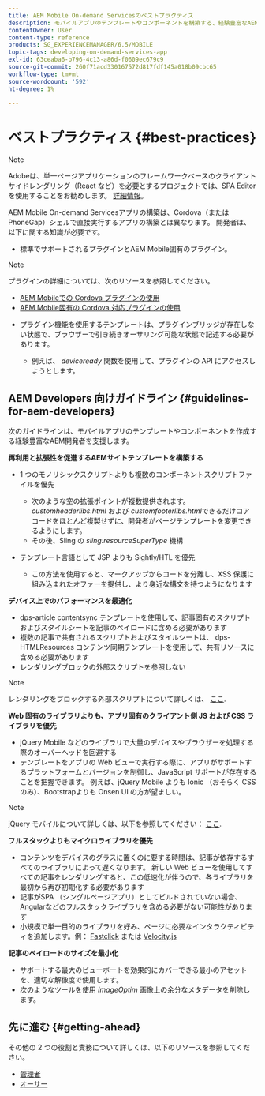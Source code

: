 ```yaml
---
title: AEM Mobile On-demand Servicesのベストプラクティス
description: モバイルアプリのテンプレートやコンポーネントを構築する、経験豊富なAEM開発者向けのベストプラクティスやガイドラインについて説明します。
contentOwner: User
content-type: reference
products: SG_EXPERIENCEMANAGER/6.5/MOBILE
topic-tags: developing-on-demand-services-app
exl-id: 63ceaba6-b796-4c13-a86d-f0609ec679c9
source-git-commit: 260f71acd330167572d817fdf145a018b09cbc65
workflow-type: tm+mt
source-wordcount: '592'
ht-degree: 1%

---
```


# ベストプラクティス {#best-practices}

>[!NOTE]
>
>Adobeは、単一ページアプリケーションのフレームワークベースのクライアントサイドレンダリング（React など）を必要とするプロジェクトでは、SPA Editor を使用することをお勧めします。 [詳細情報](/help/sites-developing/spa-overview.md)。

AEM Mobile On-demand Servicesアプリの構築は、Cordova（または PhoneGap）シェルで直接実行するアプリの構築とは異なります。 開発者は、以下に関する知識が必要です。

* 標準でサポートされるプラグインとAEM Mobile固有のプラグイン。

>[!NOTE]
>
>プラグインの詳細については、次のリソースを参照してください。
>
>* [AEM Mobileでの Cordova プラグインの使用](https://helpx.adobe.com/digital-publishing-solution/help/cordova-api.html)
>* [AEM Mobile固有の Cordova 対応プラグインの使用](https://helpx.adobe.com/digital-publishing-solution/help/app-runtime-api.html)
>

* プラグイン機能を使用するテンプレートは、プラグインブリッジが存在しない状態で、ブラウザーで引き続きオーサリング可能な状態で記述する必要があります。

   * 例えば、 *deviceready* 関数を使用して、プラグインの API にアクセスしようとします。

## AEM Developers 向けガイドライン {#guidelines-for-aem-developers}

次のガイドラインは、モバイルアプリのテンプレートやコンポーネントを作成する経験豊富なAEM開発者を支援します。

**再利用と拡張性を促進するAEMサイトテンプレートを構築する**

* 1 つのモノリシックスクリプトよりも複数のコンポーネントスクリプトファイルを優先

   * 次のような空の拡張ポイントが複数提供されます。 *customheaderlibs.html* および *customfooterlibs.html*&#x200B;できるだけコアコードをほとんど複製せずに、開発者がページテンプレートを変更できるようにします。
   * その後、Sling の *sling:resourceSuperType* 機構

* テンプレート言語として JSP よりも Sightly/HTL を優先

   * この方法を使用すると、マークアップからコードを分離し、XSS 保護に組み込まれたオファーを提供し、より身近な構文を持つようになります

**デバイス上でのパフォーマンスを最適化**

* dps-article contentsync テンプレートを使用して、記事固有のスクリプトおよびスタイルシートを記事のペイロードに含める必要があります
* 複数の記事で共有されるスクリプトおよびスタイルシートは、 dps-HTMLResources コンテンツ同期テンプレートを使用して、共有リソースに含める必要があります
* レンダリングブロックの外部スクリプトを参照しない

>[!NOTE]
>
>レンダリングをブロックする外部スクリプトについて詳しくは、 [ここ](https://developers.google.com/speed/docs/insights/BlockingJS).

**Web 固有のライブラリよりも、アプリ固有のクライアント側 JS および CSS ライブラリを優先**

* jQuery Mobile などのライブラリで大量のデバイスやブラウザーを処理する際のオーバーヘッドを回避する
* テンプレートをアプリの Web ビューで実行する際に、アプリがサポートするプラットフォームとバージョンを制御し、JavaScript サポートが存在することを把握できます。 例えば、jQuery Mobile よりも Ionic （おそらく CSS のみ）、Bootstrapよりも Onsen UI の方が望ましい。

>[!NOTE]
>
>jQuery モバイルについて詳しくは、以下を参照してください： [ここ](https://jquerymobile.com/browser-support/1.4/).

**フルスタックよりもマイクロライブラリを優先**

* コンテンツをデバイスのグラスに置くのに要する時間は、記事が依存するすべてのライブラリによって遅くなります。 新しい Web ビューを使用してすべての記事をレンダリングすると、この低速化が伴うので、各ライブラリを最初から再び初期化する必要があります
* 記事がSPA （シングルページアプリ）としてビルドされていない場合、Angularなどのフルスタックライブラリを含める必要がない可能性があります
* 小規模で単一目的のライブラリを好み、ページに必要なインタラクティビティを追加します。例： [Fastclick](https://github.com/ftlabs/fastclick) または [Velocity.js](https://velocityjs.org)

**記事のペイロードのサイズを最小化**

* サポートする最大のビューポートを効果的にカバーできる最小のアセットを、適切な解像度で使用します。
* 次のようなツールを使用 *ImageOptim* 画像上の余分なメタデータを削除します。

## 先に進む {#getting-ahead}

その他の 2 つの役割と責務について詳しくは、以下のリソースを参照してください。

* [管理者](/help/mobile/aem-mobile.md)
* [オーサー](/help/mobile/aem-mobile-on-demand.md)
